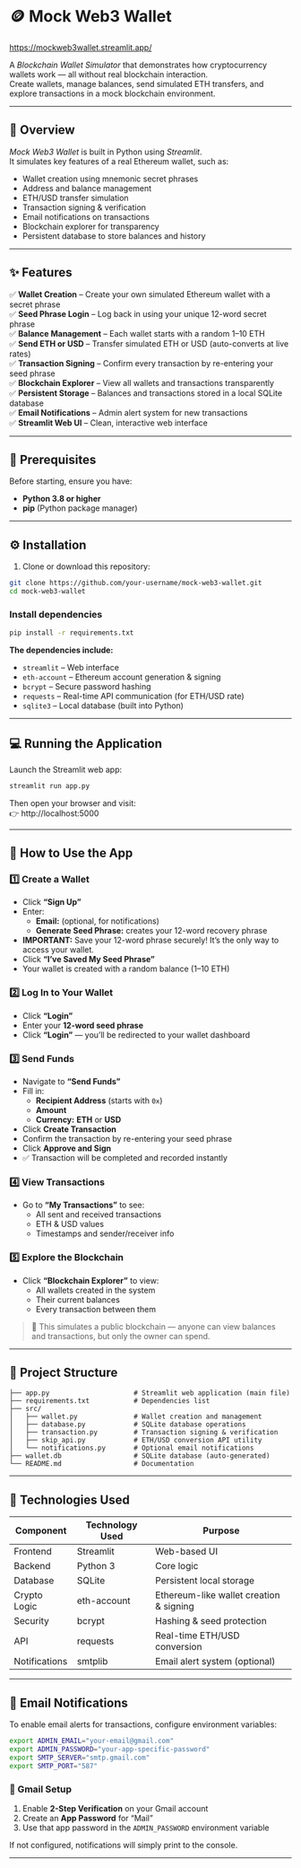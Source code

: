# 🪙 Mock Web3 Wallet

https://mockweb3wallet.streamlit.app/

A *Blockchain Wallet Simulator* that demonstrates how cryptocurrency wallets work — all without real blockchain interaction.  
Create wallets, manage balances, send simulated ETH transfers, and explore transactions in a mock blockchain environment.

---

## 🚀 Overview

*Mock Web3 Wallet* is built in Python using *Streamlit*.  
It simulates key features of a real Ethereum wallet, such as:

- Wallet creation using mnemonic secret phrases  
- Address and balance management  
- ETH/USD transfer simulation  
- Transaction signing & verification  
- Email notifications on transactions  
- Blockchain explorer for transparency  
- Persistent database to store balances and history  

---

## ✨ Features

✅ **Wallet Creation** – Create your own simulated Ethereum wallet with a secret phrase  
✅ **Seed Phrase Login** – Log back in using your unique 12-word secret phrase  
✅ **Balance Management** – Each wallet starts with a random 1–10 ETH  
✅ **Send ETH or USD** – Transfer simulated ETH or USD (auto-converts at live rates)  
✅ **Transaction Signing** – Confirm every transaction by re-entering your seed phrase  
✅ **Blockchain Explorer** – View all wallets and transactions transparently  
✅ **Persistent Storage** – Balances and transactions stored in a local SQLite database  
✅ **Email Notifications** – Admin alert system for new transactions  
✅ **Streamlit Web UI** – Clean, interactive web interface  

---

## 🧩 Prerequisites

Before starting, ensure you have:

- **Python 3.8 or higher**  
- **pip** (Python package manager)

---

## ⚙ Installation

1. Clone or download this repository:

```bash
git clone https://github.com/your-username/mock-web3-wallet.git
cd mock-web3-wallet
```

### Install dependencies

```bash
pip install -r requirements.txt
```

**The dependencies include:**

- `streamlit` – Web interface  
- `eth-account` – Ethereum account generation & signing  
- `bcrypt` – Secure password hashing  
- `requests` – Real-time API communication (for ETH/USD rate)  
- `sqlite3` – Local database (built into Python)  

---

## 💻 Running the Application

Launch the Streamlit web app:

```bash
streamlit run app.py
```

Then open your browser and visit:  
👉 http://localhost:5000

---

## 🪪 How to Use the App

### 1️⃣ Create a Wallet

- Click **“Sign Up”**  
- Enter:
  - **Email:** (optional, for notifications)  
  - **Generate Seed Phrase:** creates your 12-word recovery phrase  
- **IMPORTANT:** Save your 12-word phrase securely! It’s the only way to access your wallet.  
- Click **“I’ve Saved My Seed Phrase”**  
- Your wallet is created with a random balance (1–10 ETH)

### 2️⃣ Log In to Your Wallet

- Click **“Login”**  
- Enter your **12-word seed phrase**  
- Click **“Login”** — you’ll be redirected to your wallet dashboard

### 3️⃣ Send Funds

- Navigate to **“Send Funds”**  
- Fill in:
  - **Recipient Address** (starts with `0x`)  
  - **Amount**  
  - **Currency:** **ETH** or **USD**  
- Click **Create Transaction**  
- Confirm the transaction by re-entering your seed phrase  
- Click **Approve and Sign**  
- ✅ Transaction will be completed and recorded instantly

### 4️⃣ View Transactions

- Go to **“My Transactions”** to see:
  - All sent and received transactions  
  - ETH & USD values  
  - Timestamps and sender/receiver info

### 5️⃣ Explore the Blockchain

- Click **“Blockchain Explorer”** to view:
  - All wallets created in the system  
  - Their current balances  
  - Every transaction between them

> 🧭 This simulates a public blockchain — anyone can view balances and transactions, but only the owner can spend.

---

## 🧱 Project Structure

```
├── app.py                     # Streamlit web application (main file)
├── requirements.txt           # Dependencies list
├── src/
│   ├── wallet.py              # Wallet creation and management
│   ├── database.py            # SQLite database operations
│   ├── transaction.py         # Transaction signing & verification
│   ├── skip_api.py            # ETH/USD conversion API utility
│   └── notifications.py       # Optional email notifications
├── wallet.db                  # SQLite database (auto-generated)
└── README.md                  # Documentation
```

---

## 🧠 Technologies Used

| Component        | Technology Used | Purpose                                      |
|------------------|-----------------|----------------------------------------------|
| Frontend         | Streamlit       | Web-based UI                                 |
| Backend          | Python 3        | Core logic                                   |
| Database         | SQLite          | Persistent local storage                     |
| Crypto Logic     | eth-account     | Ethereum-like wallet creation & signing      |
| Security         | bcrypt          | Hashing & seed protection                    |
| API              | requests        | Real-time ETH/USD conversion                 |
| Notifications    | smtplib         | Email alert system (optional)                |

---

## 📧 Email Notifications

To enable email alerts for transactions, configure environment variables:

```bash
export ADMIN_EMAIL="your-email@gmail.com"
export ADMIN_PASSWORD="your-app-specific-password"
export SMTP_SERVER="smtp.gmail.com"
export SMTP_PORT="587"
```

### 🔐 Gmail Setup

1. Enable **2-Step Verification** on your Gmail account  
2. Create an **App Password** for “Mail”  
3. Use that app password in the `ADMIN_PASSWORD` environment variable

If not configured, notifications will simply print to the console.

---
